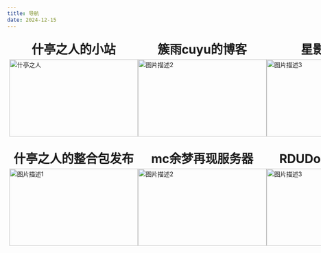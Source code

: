 ```yaml
---
title: 导航
date: 2024-12-15
---
```

<style>
  div > a {
    display: flex;
    flex-direction: column;
    align-items: center; 
    text-decoration: none;
    color: inherit;
  }
  div > a > h1 {
    margin: 5px; 
    font-size: 2em;
  }
  .link-container {
    display: flex;
    justify-content: space-around;
    padding: 5px;
  }
  .link-container + .link-container {
    padding-top: 20px;
  }
  @media only screen and (max-width: 768px) {
    .link-container {
      flex-direction: column;
      align-items: center;
      padding: 10px;
    }

    .link-container a {
      margin: 10px 0; 
    }
  }
</style>

<div class="link-container">
  <a href="https://stzr.cjhcjh6.top" target="_blank">
    <h1>什亭之人的小站</h1>
    <img src="/imgs/1.png" alt="什亭之人" width="300" height="180"/>
  </a>
  <a href="https://cuyu.cjhcjh6.top" target="_blank">
    <h1>簇雨cuyu的博客</h1>
    <img src="/imgs/2.png" alt="图片描述2" width="300" height="180"/>
  </a>
  <a href="https://schale.us.kg" target="_blank">
    <h1>星影の博客</h1>
    <img src="/imgs/3.png" alt="图片描述3" width="300" height="180"/>
  </a>
</div>

<div class="link-container">
  <a href="https://modpack.rduteam.top/" target="_blank">
    <h1>什亭之人的整合包发布</h1>
    <img src="/imgs/4.png" alt="图片描述1" width="300" height="180"/>
  </a>
  <a href="https://mcweb.rduteam.top/" target="_blank">
    <h1>mc余梦再现服务器</h1>
    <img src="/imgs/5.png" alt="图片描述2" width="300" height="180"/>
  </a>
  <a href="https://docs.rduteam.top/" target="_blank">
    <h1>RDUDocs文档系统</h1>
    <img src="/imgs/6.png" alt="图片描述3" width="300" height="180"/>
  </a>
</div>

<!--预留空位
<div class="link-container">
  <a href="./" target="_blank">
    <h1>无</h1>
    <img src="/imgs/Not.jpg" alt="图片描述1" width="300" height="180"/>
  </a>
  <a href="./" target="_blank">
    <h1>无</h1>
    <img src="/imgs/Not.jpg" alt="图片描述2" width="300" height="180"/>
  </a>
  <a href="./" target="_blank">
    <h1>无</h1>
    <img src="/imgs/Not.jpg" alt="图片描述3" width="300" height="180"/>
  </a>
</div>
-->
